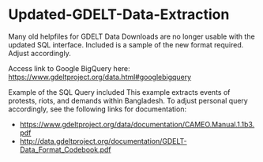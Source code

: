 # Updated-GDELT-Data-Extraction
Many old helpfiles for GDELT Data Downloads are no longer usable with the updated SQL interface. Included is a sample of the new format required. Adjust accordingly. 

Access link to Google BigQuery here: https://www.gdeltproject.org/data.html#googlebigquery

Example of the SQL Query included
This example extracts events of protests, riots, and demands within Bangladesh. To adjust personal query accordingly, see the following links for documentation:
- https://www.gdeltproject.org/data/documentation/CAMEO.Manual.1.1b3.pdf
- http://data.gdeltproject.org/documentation/GDELT-Data_Format_Codebook.pdf
